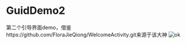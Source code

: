 # GuidDemo2
第二个引导界面demo，借鉴https://github.com/FloraJieQiong/WelcomeActivity.git来源于该大神
![ok](GuidDemo2/app/src/main/res/drawable-mdpi/android_guide_step_1.jpg )

